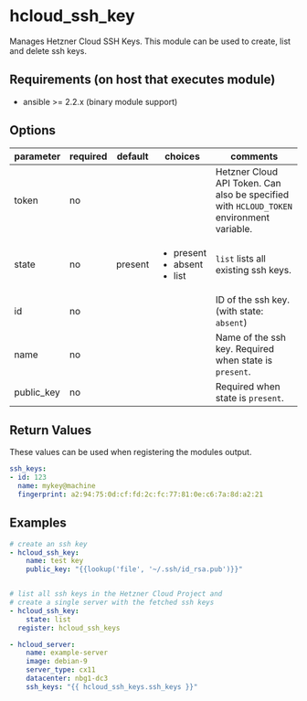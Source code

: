 # hcloud_ssh_key

Manages Hetzner Cloud SSH Keys. This module can be used to create, list and delete ssh keys.

## Requirements (on host that executes module)
- ansible >= 2.2.x (binary module support)

## Options
|parameter|required|default|choices|comments|
|---------|--------|-------|-------|--------|
|token|no|||Hetzner Cloud API Token. Can also be specified with `HCLOUD_TOKEN` environment variable. |
|state|no|present|<ul><li>present</li><li>absent</li><li>list</li></ul>|  `list` lists all existing ssh keys. |
| id | no | | | ID of the ssh key. (with state: `absent`) |
| name | no | | | Name of the ssh key. Required when state is `present`. |
| public_key | no | | | Required when state is `present`. |

## Return Values

These values can be used when registering the modules output.

```yaml
ssh_keys:
- id: 123
  name: mykey@machine
  fingerprint: a2:94:75:0d:cf:fd:2c:fc:77:81:0e:c6:7a:8d:a2:21
```

## Examples

```yaml
# create an ssh key
- hcloud_ssh_key:
    name: test key
    public_key: "{{lookup('file', '~/.ssh/id_rsa.pub')}}"


# list all ssh keys in the Hetzner Cloud Project and
# create a single server with the fetched ssh keys
- hcloud_ssh_key:
    state: list
  register: hcloud_ssh_keys

- hcloud_server:
    name: example-server
    image: debian-9
    server_type: cx11
    datacenter: nbg1-dc3
    ssh_keys: "{{ hcloud_ssh_keys.ssh_keys }}"
```
